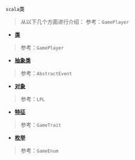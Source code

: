 `scala`类
> 从以下几个方面进行介绍：
> 参考：`GamePlayer`

 - **[类](E:\work\GIT_Work\widdo\widdo-docs\src\main\java\cn\widdo\docs\serivces\study\scala\【类和对象】类.md)**
> 参考：`GamePlayer`

 - **[抽象类](E:\work\GIT_Work\widdo\widdo-docs\src\main\java\cn\widdo\docs\serivces\study\scala\【类和对象】抽象类.md)**
> 参考：`AbstractEvent`

 - **[对象](E:\work\GIT_Work\widdo\widdo-docs\src\main\java\cn\widdo\docs\serivces\study\scala\【类和对象】对象.md)**
> 参考：`LPL` 
>

 - **[特征](E:\work\GIT_Work\widdo\widdo-docs\src\main\java\cn\widdo\docs\serivces\study\scala\【类和对象】特征.md)**
> 参考：`GameTrait`

 - **[枚举](E:\work\GIT_Work\widdo\widdo-docs\src\main\java\cn\widdo\docs\serivces\study\scala\【类和对象】枚举.md)**
> 参考：`GameEnum`